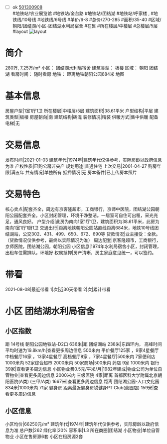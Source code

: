 - [ ] ok [501300908](https://bj.5i5j.com/ershoufang/501300908.html)  
 #地铁站/农业展览馆 #地铁站/金台路 #地铁站/团结湖 #地铁站/呼家楼 ,  #地铁线/10号线 #地铁线/6号线
#单价/6-8 #总价/270-285 #面积/35-40   #区域/朝阳/团结湖/小区-团结湖水利局宿舍 #在售 #所在楼层/中楼层 #总楼层/5层 #layout 
![layout](http://image2a.5i5j.com/bdir/layout/5772c0ba4a72448dafcf7d8e080c27b2.jpg_P5.jpg) 
# 简介 
 280万,  7.25万/m² 
小区： 团结湖水利局宿舍
建筑类型： 板楼
区域： 朝阳 团结湖
看房时间： 随时看房
地铁： 距离地铁朝阳公园684米 地图
# 基本信息 
 房屋户型|1室1厅1卫
所在楼层|中楼层/5层
建筑面积|38.61平米
户型结构|平层
建筑类型|板楼
房屋朝向|南
建筑结构|砖混
装修情况|精装
供暖方式|集中供暖
配备电梯|无
# 交易信息 
 发布时间|2021-01-03
建筑年代|1974年|建筑年代仅供参考，实际房龄以政府信息为准
产权性质|已购公房非央产
规划用途|普通住宅
上次交易|2001-04-27
购房年限|满五年
共有情况|单独所有
抵押情况|无
房本备件|已上传房本照片
# 交易特色 
 核心卖点|配套齐全，周边有京客隆超市，工商银行，京师中医院，团结湖公园朝阳公园配套齐全。小区封闭管理，环境干净整洁。一居室可自住可出租，采光充足，通风良好。
户型介绍|此房为南向1室1厅1卫，建筑面积为38.61平米，此房为南向1室1厅1厨1卫
交通出行|距离地铁朝阳公园站直线距离684米，地铁10号线团结湖站，公交302、431、499、650、672、690等
贷款情况|业主接受：全款。（贷款情况仅供参考，最终以实际情况为准）
周边配套|京客隆超市，工商银行，京师医院，团结湖公园，朝阳公园
小区信息|1974年水利局宿舍小区，封闭管理，出租车位需排队，环境好
权属抵押|房产清晰，房主家庭意见统一，可以签约。
# 带看 
 2021-08-08|最近带看	 1|次|近30天带看	 2|次|累计带看
# 小区 团结湖水利局宿舍
## 小区指数 
 距 14号线 朝阳公园地铁站-D2口 636米|距 团结湖站 238米|东四环内， 高峰时间平均时速为19.8km/h|查看更多周边信息
500米内 平价餐厅125家 ，9家4星餐厅
中档餐厅16家 ，13家4星餐厅
高档餐厅8家 ，7家4星餐厅|500米内 7家便利店
1000米内 52家综合超市
2000米内 50家商场|500米内 药店 9家
1000米内 银行 39家|查看更多周边信息
小区物业费0.5元/平米/月|1982年建成|物业公司为单位自管物业|查看更多周边信息
2000米内 三级医院 4家|距离 首都医科大学附属北京朝阳医院(A类) (三甲/A类) 1667米|查看更多周边信息
距离 团结湖公园-人口文化园 834米|1000米内 71家 健身房
距离最近健身房锐健身PT Club(豪园店) 159米|查看更多周边信息
## 小区信息 
 小区均价|66250元/m²
建筑年代|1974年|建筑年代仅供参考，实际房龄以政府信息为准
总户数|262
绿化率|20%
容积率|1.3
所在商圈|团结湖
小区物业|单位自管物业
小区在售房源6套
小区在租房源2套
